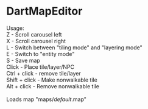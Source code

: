 # DartMapEditor

Usage:
</br>
  Z - Scroll carousel left</br>
  X - Scroll carousel right</br>
  L - Switch between "tiling mode" and "layering mode"</br>
  E - Switch to "entity mode"</br>
  S - Save map</br>
  Click - Place tile/layer/NPC</br>
  Ctrl + click - remove tile/layer</br>
  Shift + click - Make nonwalkable tile</br>
  Alt + click - Remove nonwalkable tile</br>
  </br>
Loads map "maps/_default_.map"

